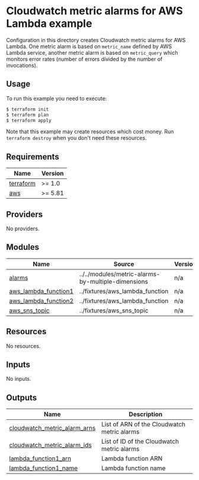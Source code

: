 # Cloudwatch metric alarms for AWS Lambda example

Configuration in this directory creates Cloudwatch metric alarms for AWS Lambda. One metric alarm is based on `metric_name` defined by AWS Lambda service, another metric alarm is based on `metric_query` which monitors error rates (number of errors divided by the number of invocations).

## Usage

To run this example you need to execute:

```bash
$ terraform init
$ terraform plan
$ terraform apply
```

Note that this example may create resources which cost money. Run `terraform destroy` when you don't need these resources.

<!-- BEGIN_TF_DOCS -->
## Requirements

| Name | Version |
|------|---------|
| <a name="requirement_terraform"></a> [terraform](#requirement\_terraform) | >= 1.0 |
| <a name="requirement_aws"></a> [aws](#requirement\_aws) | >= 5.81 |

## Providers

No providers.

## Modules

| Name | Source | Version |
|------|--------|---------|
| <a name="module_alarms"></a> [alarms](#module\_alarms) | ../../modules/metric-alarms-by-multiple-dimensions | n/a |
| <a name="module_aws_lambda_function1"></a> [aws\_lambda\_function1](#module\_aws\_lambda\_function1) | ../fixtures/aws_lambda_function | n/a |
| <a name="module_aws_lambda_function2"></a> [aws\_lambda\_function2](#module\_aws\_lambda\_function2) | ../fixtures/aws_lambda_function | n/a |
| <a name="module_aws_sns_topic"></a> [aws\_sns\_topic](#module\_aws\_sns\_topic) | ../fixtures/aws_sns_topic | n/a |

## Resources

No resources.

## Inputs

No inputs.

## Outputs

| Name | Description |
|------|-------------|
| <a name="output_cloudwatch_metric_alarm_arns"></a> [cloudwatch\_metric\_alarm\_arns](#output\_cloudwatch\_metric\_alarm\_arns) | List of ARN of the Cloudwatch metric alarms |
| <a name="output_cloudwatch_metric_alarm_ids"></a> [cloudwatch\_metric\_alarm\_ids](#output\_cloudwatch\_metric\_alarm\_ids) | List of ID of the Cloudwatch metric alarms |
| <a name="output_lambda_function1_arn"></a> [lambda\_function1\_arn](#output\_lambda\_function1\_arn) | Lambda function ARN |
| <a name="output_lambda_function1_name"></a> [lambda\_function1\_name](#output\_lambda\_function1\_name) | Lambda function name |
<!-- END_TF_DOCS -->
